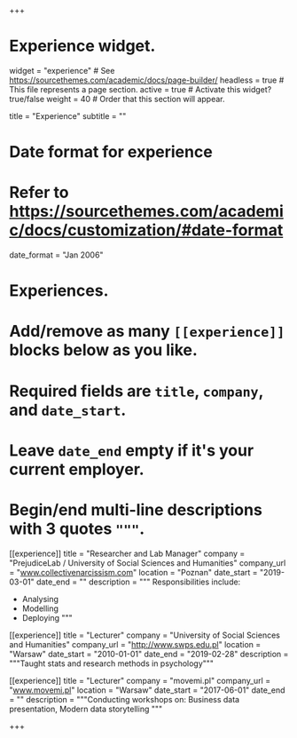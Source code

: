 +++
# Experience widget.
widget = "experience"  # See https://sourcethemes.com/academic/docs/page-builder/
headless = true  # This file represents a page section.
active = true  # Activate this widget? true/false
weight = 40  # Order that this section will appear.

title = "Experience"
subtitle = ""

# Date format for experience
#   Refer to https://sourcethemes.com/academic/docs/customization/#date-format
date_format = "Jan 2006"

# Experiences.
#   Add/remove as many `[[experience]]` blocks below as you like.
#   Required fields are `title`, `company`, and `date_start`.
#   Leave `date_end` empty if it's your current employer.
#   Begin/end multi-line descriptions with 3 quotes `"""`.
[[experience]]
  title = "Researcher and Lab Manager"
  company = "PrejudiceLab / University of Social Sciences and Humanities"
  company_url = "www.collectivenarcissism.com"
  location = "Poznan"
  date_start = "2019-03-01"
  date_end = ""
  description = """
  Responsibilities include:
  
  * Analysing
  * Modelling
  * Deploying
  """

[[experience]]
  title = "Lecturer"
  company = "University of Social Sciences and Humanities"
  company_url = "http://www.swps.edu.pl"
  location = "Warsaw"
  date_start = "2010-01-01"
  date_end = "2019-02-28"
  description = """Taught stats and research methods in psychology"""
  
[[experience]]
  title = "Lecturer"
  company = "movemi.pl"
  company_url = "www.movemi.pl"
  location = "Warsaw"
  date_start = "2017-06-01"
  date_end = ""
  description = """Conducting workshops on: Business data presentation, Modern data storytelling """

+++
